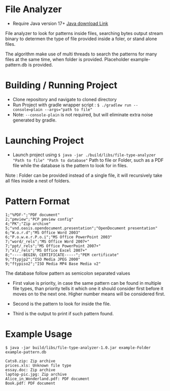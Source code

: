 # File Analyzer
- Require Java version 17+ <a href="https://www.oracle.com/de/java/technologies/downloads/">Java download Link</a>

File analyzer to look for patterns inside files, searching bytes output stream binary to determen the type of file provided inside a foler, or stand alone files.

The algorithm make use of multi threads to search the patterns for many files at the same time, when folder is provided.
Placeholder example-pattern.db is provided.

# Building / Running Project
- Clone repository and navigate to cloned directory
- Run Project with gradle wrapper script : `$ ./gradlew run --console=plain --args="path to file"`
- Note: `--console-plain` is not required, but will eliminate extra noise generated by gradle.

# Launching Project
- Launch project using `$ java -jar ./build/libs/file-type-analyzer "Path to file" "Path to database"`
  Path to file or Folder, such as a PDF file while the database is the pattern to look for in files.
 
Note : Folder can be provided instead of a single file, it will recursively take all files inside a nest of folders.

# Pattern Format
```
1;"%PDF-";"PDF document"
2;"pmview";"PCP pmview config"
4;"PK";"Zip archive"
5;"vnd.oasis.opendocument.presentation";"OpenDocument presentation"
6;"W.o.r.d";"MS Office Word 2003"
6;"P.o.w.e.r.P.o.i";"MS Office PowerPoint 2003"
7;"word/_rels";"MS Office Word 2007+"
7;"ppt/_rels";"MS Office PowerPoint 2007+"
7;"xl/_rels";"MS Office Excel 2007+"
8;"-----BEGIN\ CERTIFICATE-----";"PEM certificate"
9;"ftypjp2";"ISO Media JPEG 2000"
9;"ftypiso2";"ISO Media MP4 Base Media v2"
```

The database follow pattern as semicolon separated values

- First value is priority, in case the same pattern can be found in multiple file types, than priority tells it which one it should consider first before it moves on to the next one. Higher number means will be considered first.

- Second is the pattern to look for inside the file.

- Third is the output to print if such pattern found.

# Example Usage

```
$ java -jar build/libs/file-type-analyzer-1.0.jar example-Folder example-pattern.db

Cats8.zip: Zip archive
prices.xls: Unknown file type
essay.doc: Zip archive
laptop-pic.jpg: Zip archive
Alice_in_Wonderland.pdf: PDF document
Book.pdf: PDF document
```
